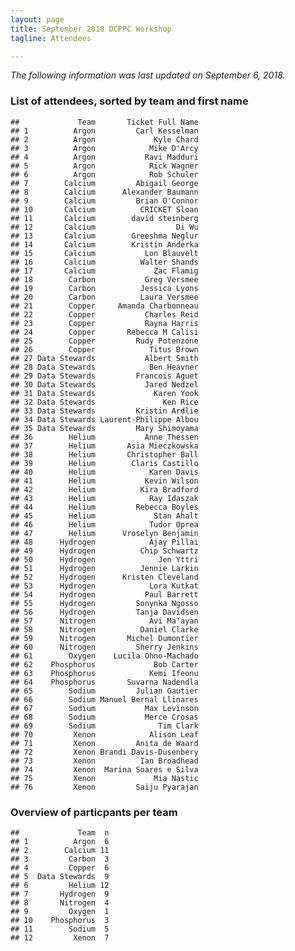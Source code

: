 ```yaml
---
layout: page
title: September 2018 DCPPC Workshop 
tagline: Attendees

---
```


_The following information was last updated on September 6, 2018._

### List of attendees, sorted by team and first name

    ##             Team       Ticket Full Name
    ## 1          Argon         Carl Kesselman
    ## 2          Argon             Kyle Chard
    ## 3          Argon            Mike D'Arcy
    ## 4          Argon           Ravi Madduri
    ## 5          Argon            Rick Wagner
    ## 6          Argon            Rob Schuler
    ## 7        Calcium         Abigail George
    ## 8        Calcium      Alexander Baumann
    ## 9        Calcium         Brian O'Connor
    ## 10       Calcium          CRICKET Sloan
    ## 11       Calcium        david steinberg
    ## 12       Calcium                  Di Wu
    ## 13       Calcium        Greeshma Neglur
    ## 14       Calcium        Kristin Anderka
    ## 15       Calcium           Lon Blauvelt
    ## 16       Calcium          Walter Shands
    ## 17       Calcium             Zac Flamig
    ## 18        Carbon           Greg Versmee
    ## 19        Carbon          Jessica Lyons
    ## 20        Carbon          Laura Versmee
    ## 21        Copper     Amanda Charbonneau
    ## 22        Copper           Charles Reid
    ## 23        Copper           Rayna Harris
    ## 24        Copper       Rebecca M Calisi
    ## 25        Copper         Rudy Potenzone
    ## 26        Copper            Titus Brown
    ## 27 Data Stewards           Albert Smith
    ## 28 Data Stewards            Ben Heavner
    ## 29 Data Stewards         Francois Aguet
    ## 30 Data Stewards           Jared Nedzel
    ## 31 Data Stewards             Karen Yook
    ## 32 Data Stewards               Ken Rice
    ## 33 Data Stewards         Kristin Ardlie
    ## 34 Data Stewards Laurent-Philippe Albou
    ## 35 Data Stewards         Mary Shimoyama
    ## 36        Helium           Anne Thessen
    ## 37        Helium       Asia Mieczkowska
    ## 38        Helium       Christopher Ball
    ## 39        Helium        Claris Castillo
    ## 40        Helium            Karen Davis
    ## 41        Helium           Kevin Wilson
    ## 42        Helium          Kira Bradford
    ## 43        Helium            Ray Idaszak
    ## 44        Helium         Rebecca Boyles
    ## 45        Helium             Stan Ahalt
    ## 46        Helium            Tudor Oprea
    ## 47        Helium      Vroselyn Benjamin
    ## 48      Hydrogen            Ajay Pillai
    ## 49      Hydrogen          Chip Schwartz
    ## 50      Hydrogen              Jen Yttri
    ## 51      Hydrogen          Jennie Larkin
    ## 52      Hydrogen      Kristen Cleveland
    ## 53      Hydrogen            Lora Kutkat
    ## 54      Hydrogen           Paul Barrett
    ## 55      Hydrogen         Sonynka Ngosso
    ## 56      Hydrogen         Tanja Davidsen
    ## 57      Nitrogen            Avi Ma'ayan
    ## 58      Nitrogen          Daniel Clarke
    ## 59      Nitrogen       Michel Dumontier
    ## 60      Nitrogen         Sherry Jenkins
    ## 61        Oxygen    Lucila Ohno-Machado
    ## 62    Phosphorus             Bob Carter
    ## 63    Phosphorus            Kemi Ifeonu
    ## 64    Phosphorus       Suvarna Nadendla
    ## 65        Sodium         Julian Gautier
    ## 66        Sodium Manuel Bernal Llinares
    ## 67        Sodium           Max Levinson
    ## 68        Sodium           Merce Crosas
    ## 69        Sodium              Tim Clark
    ## 70         Xenon            Alison Leaf
    ## 71         Xenon         Anita de Waard
    ## 72         Xenon Brandi Davis-Dusenbery
    ## 73         Xenon          Ian Broadhead
    ## 74         Xenon  Marina Soares e Silva
    ## 75         Xenon             Mia Nastic
    ## 76         Xenon         Saiju Pyarajan

### Overview of particpants per team

    ##             Team  n
    ## 1          Argon  6
    ## 2        Calcium 11
    ## 3         Carbon  3
    ## 4         Copper  6
    ## 5  Data Stewards  9
    ## 6         Helium 12
    ## 7       Hydrogen  9
    ## 8       Nitrogen  4
    ## 9         Oxygen  1
    ## 10    Phosphorus  3
    ## 11        Sodium  5
    ## 12         Xenon  7